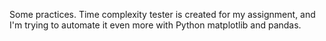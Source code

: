Some practices.
Time complexity tester is created for my assignment, and I'm trying to automate it even more with Python matplotlib and pandas. 
